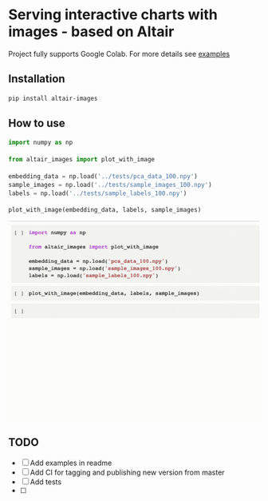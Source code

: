 # Serving interactive charts with images - based on Altair

Project fully supports Google Colab. For more details see [examples](examples)

## Installation
```sh
pip install altair-images
```

## How to use
```python
import numpy as np

from altair_images import plot_with_image

embedding_data = np.load('../tests/pca_data_100.npy')
sample_images = np.load('../tests/sample_images_100.npy')
labels = np.load('../tests/sample_labels_100.npy')

plot_with_image(embedding_data, labels, sample_images)
```

![Fashion MNIST embeddings](altair-images.gif)

## TODO
- [ ] Add examples in readme
- [ ] Add CI for tagging and publishing new version from master
- [ ] Add tests
- [ ]